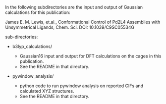 In the following subdirectories are the input and output of Gaussian calculations for this publication:

James E. M. Lewis, et.al., Conformational Control of Pd2L4 Assemblies with Unsymmetrical Ligands, Chem. Sci. DOI: 10.1039/C9SC05534G  

sub-directories:

* b3lyp_calculations/
	* Gaussian16 input and output for DFT calculations on the cages in this publication.
	* See the README in that directory.

* pywindow_analysis/
    * python code to run pywindow analysis on reported CIFs and calculated XYZ structures.
	* See the README in that directory.
